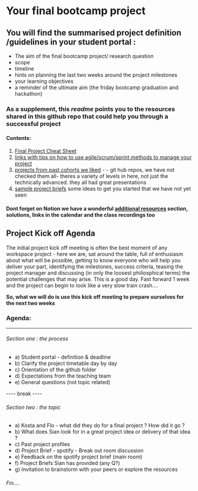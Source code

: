 # Your final bootcamp project 

## You will find the summarised project definition /guidelines in your student portal : 

+ The aim of the final bootcamp project/ research question
+ scope 
+ timeline 
+ hints on planning the last two weeks around the project milestones
+ your learning objectives 
+ a reminder of the ultimate aim (the friday bootcamp graduation and hackathon)

### As a supplement, this ***readme*** points you to the resources shared in this github repo that could help you through a successful project

#### Contents:

1) [Final Project Cheat Sheet](https://github.com/student-IH-labs-and-stuff/BER-DAFT-MAR21/blob/main/Project/final_project/final_project_cheatsheet/final_project_cheat_sheet.md)
2) [links with tips on how to use agile/scrum/sprint methods to manage your project](https://github.com/student-IH-labs-and-stuff/BER-DAFT-MAR21/blob/main/Project/final_project/Agile_method.md)
3) [projects from past cohorts we liked](https://github.com/student-IH-labs-and-stuff/BER-DAFT-MAR21/blob/main/Project/final_project/past_cohort_projects.md) - - git hub repos, we have not checked them all- theres a variety of levels in here, not just the technically advanced. they all had great presentations
4) [sample project briefs](https://github.com/student-IH-labs-and-stuff/BER-DAFT-MAR21/blob/main/Project/final_project/project_proposals.md) some ideas to get you started that we have not yet seen 

#### Dont forget on Notion we have a wonderful [additional resources](https://www.notion.so/ironhack/8af74fb0e11447e9812e816ec184b958?v=c90c2e1e8d2846f0bc25d8a9e667ff1e) section, solutions, links in the calendar and the class recordings too


## Project Kick off Agenda 

The initial project kick off meeting is often the best moment of any workspace project - here we are, sat around the table, full of enthusiasm about what will be possible, getting to know everyone who will help you deliver your part, identifying the milestones, success criteria, teasing the project manager and discussing (in only the loosest philiosphical terms) the potential challenges that may arise. This is a good day. Fast forward 1 week and the project can begin to look like a very slow train crash.... 

**So, what we will do is use this kick off meeting to prepare ourselves for the next two weeks** 

### Agenda:
-----
###### Section one : the process 

+ a) Student portal - definition & deadline
+ b) Clarify the project timetable day by day
+ c) Orientation of the github folder 
+ d) Expectations from the teaching team 
+ e) General questions (not topic related) 

---- break ---- 

###### Section two : the topic

+ a) Kosta and Flo - what did they do for a final project ? How did it go ?
+ b) What does Sian look for in a great project idea or delivery of that idea ? 
+ c) Past project profiles  
+ d) Project Brief - spotify - Break out room discussion 
+ e) Feedback on the spotify project brief (main room) 
+ f) Project Briefs Sian has provided (any Q?) 
+ g) Invitation to brainstorm with your peers or explore the resources

###### Fin....

